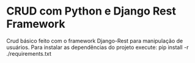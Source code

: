 # CRUD com Python e Django Rest Framework

Crud básico feito com o framework Django-Rest para manipulação de usuários.
Para instalar as dependências do projeto execute: pip install -r ./requirements.txt
